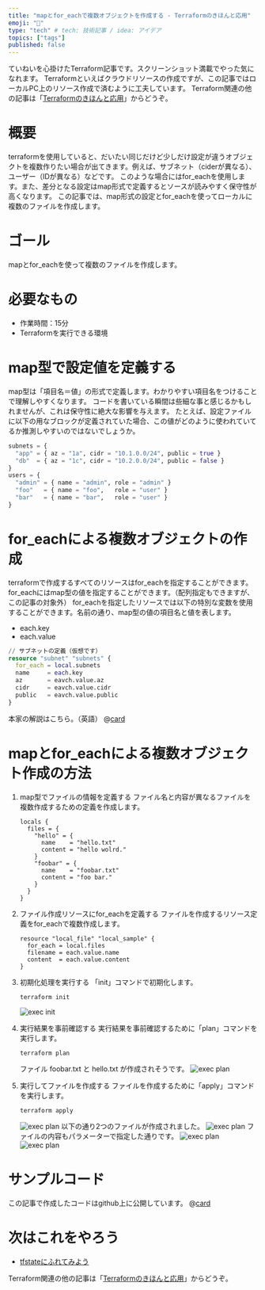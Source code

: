 ```yaml
---
title: "mapとfor_eachで複数オブジェクトを作成する - Terraformのきほんと応用"
emoji: "🐣"
type: "tech" # tech: 技術記事 / idea: アイデア
topics: ["tags"]
published: false
---
```

ていねいを心掛けたTerraform記事です。スクリーンショット満載でやった気になれます。
Terraformといえばクラウドリソースの作成ですが、この記事ではローカルPC上のリソース作成で済むように工夫しています。
Terraform関連の他の記事は「[Terraformのきほんと応用](https://zenn.dev/sway/articles/terraform_index_list)」からどうぞ。

# 概要
terraformを使用していると、だいたい同じだけど少しだけ設定が違うオブジェクトを複数作りたい場合が出てきます。例えば、サブネット（ciderが異なる）、ユーザー（IDが異なる）などです。
このような場合にはfor_eachを使用します。また、差分となる設定はmap形式で定義するとソースが読みやすく保守性が高くなります。
この記事では、map形式の設定とfor_eachを使ってローカルに複数のファイルを作成します。

# ゴール
mapとfor_eachを使って複数のファイルを作成します。

# 必要なもの
- 作業時間：15分
- Terraformを実行できる環境

# map型で設定値を定義する
map型は「項目名＝値」の形式で定義します。わかりやすい項目名をつけることで理解しやすくなります。 コードを書いている瞬間は些細な事と感じるかもしれませんが、これは保守性に絶大な影響を与えます。
たとえば、設定ファイルに以下の用なブロックが定義されていた場合、この値がどのように使われていてるか推測しやすいのではないでしょうか。
```hcl:example_setting.tf
subnets = {
  "app" = { az = "1a", cidr = "10.1.0.0/24", public = true }
  "db"  = { az = "1c", cidr = "10.2.0.0/24", public = false }
}
users = {
  "admin" = { name = "admin", role = "admin" }
  "foo"   = { name = "foo",   role = "user" }
  "bar"   = { name = "bar",   role = "user" }
}   
```

# for_eachによる複数オブジェクトの作成
terraformで作成するすべてのリソースはfor_eachを指定することができます。
for_eachにはmap型の値を指定することができます。（配列指定もできますが、この記事の対象外）
for_eachを指定したリソースでは以下の特別な変数を使用することができます。名前の通り、map型の値の項目名と値を表します。
- each.key
- each.value
```hcl:network.tf
// サブネットの定義（仮想です）
resource "subnet" "subnets" {
  for_each = local.subnets
  name     = each.key
  az       = eavch.value.az
  cidr     = eavch.value.cidr
  public   = eavch.value.public
}
```
本家の解説はこちら。（英語）
@[card](https://www.terraform.io/language/meta-arguments/for_each)

# mapとfor_eachによる複数オブジェクト作成の方法

1. map型でファイルの情報を定義する
    ファイル名と内容が異なるファイルを複数作成するための定義を作成します。
    ```hcl
    locals {
      files = {
        "hello" = {
          name    = "hello.txt"
          content = "hello wolrd."
        }
        "foobar" = {
          name    = "foobar.txt"
          content = "foo bar."
        }
      }
    }
    ````

1. ファイル作成リソースにfor_eachを定義する
    ファイルを作成するリソース定義をfor_eachで複数作成します。
    ```hcl
    resource "local_file" "local_sample" {
      for_each = local.files
      filename = each.value.name
      content  = each.value.content
    }
    ````

1. 初期化処理を実行する
    「init」コマンドで初期化します。
    ```
    terraform init
    ```
    ![exec init](/images/terraform_biginner_multiple_object/terraform_biginner_multiple_object_tutorial_01.jpg)

1. 実行結果を事前確認する
    実行結果を事前確認するために「plan」コマンドを実行します。
    ```
    terraform plan
    ```
    ファイル foobar.txt と hello.txt が作成されそうです。
    ![exec plan](/images/terraform_biginner_multiple_object/terraform_biginner_multiple_object_tutorial_02.jpg)

1. 実行してファイルを作成する
    ファイルを作成するために「apply」コマンドを実行します。
    ```
    terraform apply
    ```
    ![exec plan](/images/terraform_biginner_multiple_object/terraform_biginner_multiple_object_tutorial_03.jpg)
    以下の通り2つのファイルが作成されました。
    ![exec plan](/images/terraform_biginner_multiple_object/terraform_biginner_multiple_object_tutorial_04.jpg)
    ファイルの内容もパラメーターで指定した通りです。
    ![exec plan](/images/terraform_biginner_multiple_object/terraform_biginner_multiple_object_tutorial_05.jpg)
    ![exec plan](/images/terraform_biginner_multiple_object/terraform_biginner_multiple_object_tutorial_06.jpg)

# サンプルコード
この記事で作成したコードはgithub上に公開しています。
@[card](https://github.com/sway11466/zenn/tree/main/sample_codes/terraform_biginner_multiple_object)

# 次はこれをやろう
- [tfstateにふれてみよう](https://zenn.dev/sway/articles/terraform_biginner_tfstate)

Terraform関連の他の記事は「[Terraformのきほんと応用](https://zenn.dev/sway/articles/terraform_index_list)」からどうぞ。
